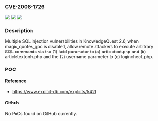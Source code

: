 ### [CVE-2008-1726](https://cve.mitre.org/cgi-bin/cvename.cgi?name=CVE-2008-1726)
![](https://img.shields.io/static/v1?label=Product&message=n%2Fa&color=blue)
![](https://img.shields.io/static/v1?label=Version&message=n%2Fa&color=blue)
![](https://img.shields.io/static/v1?label=Vulnerability&message=n%2Fa&color=brighgreen)

### Description

Multiple SQL injection vulnerabilities in KnowledgeQuest 2.6, when magic_quotes_gpc is disabled, allow remote attackers to execute arbitrary SQL commands via the (1) kqid parameter to (a) articletext.php and (b) articletextonly.php and the (2) username parameter to (c) logincheck.php.

### POC

#### Reference
- https://www.exploit-db.com/exploits/5421

#### Github
No PoCs found on GitHub currently.

